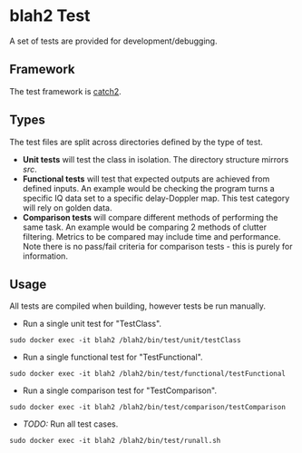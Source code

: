 # blah2 Test

A set of tests are provided for development/debugging.

## Framework

The test framework is [catch2](https://github.com/catchorg/Catch2).

## Types

The test files are split across directories defined by the type of test.

- **Unit tests** will test the class in isolation. The directory structure mirrors *src*.
- **Functional tests** will test that expected outputs are achieved from defined inputs. An example would be checking the program turns a specific IQ data set to a specific delay-Doppler map. This test category will rely on golden data.
- **Comparison tests** will compare different methods of performing the same task. An example would be comparing 2 methods of clutter filtering. Metrics to be compared may include time and performance. Note there is no pass/fail criteria for comparison tests - this is purely for information.

## Usage

All tests are compiled when building, however tests be run manually.

- Run a single unit test for "TestClass".

```
sudo docker exec -it blah2 /blah2/bin/test/unit/testClass
```

- Run a single functional test for "TestFunctional".

```
sudo docker exec -it blah2 /blah2/bin/test/functional/testFunctional
```

- Run a single comparison test for "TestComparison".

```
sudo docker exec -it blah2 /blah2/bin/test/comparison/testComparison
```

- *TODO:* Run all test cases.

```
sudo docker exec -it blah2 /blah2/bin/test/runall.sh
```